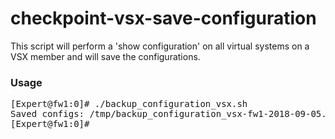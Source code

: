 # checkpoint-vsx-save-configuration
This script will perform a 'show configuration' on all virtual systems on a VSX member and will save the configurations.

### Usage
<pre>
[Expert@fw1:0]# ./backup_configuration_vsx.sh
Saved configs: /tmp/backup_configuration_vsx-fw1-2018-09-05.tar
[Expert@fw1:0]#
</pre>
